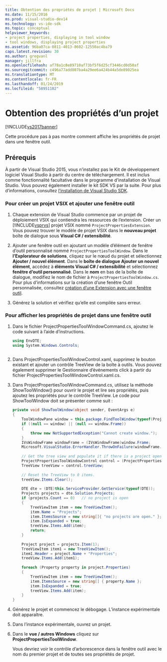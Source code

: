 ```yaml
---
title: Obtention des propriétés de projet | Microsoft Docs
ms.date: 11/15/2016
ms.prod: visual-studio-dev14
ms.technology: vs-ide-sdk
ms.topic: conceptual
helpviewer_keywords:
- project properties, displaying in tool window
- tool windows, displaying project properties
ms.assetid: 96ba07ca-0811-4013-8602-12550ac4ba79
caps.latest.revision: 30
ms.author: gregvanl
manager: jillfra
ms.openlocfilehash: af78a1c8e89710af73bf5f6d25cf3446cd0d50af
ms.sourcegitcommit: c496a77add807ba4a29ee6a424b44a5de89025ea
ms.translationtype: MT
ms.contentlocale: fr-FR
ms.lasthandoff: 01/24/2019
ms.locfileid: "58951102"
---
```

# <a name="getting-project-properties"></a>Obtention des propriétés d’un projet
[!INCLUDE[vs2017banner](../includes/vs2017banner.md)]

Cette procédure pas à pas montre comment affiche les propriétés de projet dans une fenêtre outil.  
  
## <a name="prerequisites"></a>Prérequis  
 À partir de Visual Studio 2015, vous n’installez pas le Kit de développement logiciel Visual Studio à partir du centre de téléchargement. Il est inclus comme fonctionnalité facultative dans le programme d’installation de Visual Studio. Vous pouvez également installer le kit SDK VS par la suite. Pour plus d’informations, consultez [l’installation de Visual Studio SDK](../extensibility/installing-the-visual-studio-sdk.md).  
  
### <a name="to-create-a-vsix-project-and-add-a-tool-window"></a>Pour créer un projet VSIX et ajouter une fenêtre outil  
  
1.  Chaque extension de Visual Studio commence par un projet de déploiement VSIX qui contiendra les ressources de l’extension. Créer un [!INCLUDE[vsprvs](../includes/vsprvs-md.md)] projet VSIX nommé `ProjectPropertiesExtension`. Vous pouvez trouver le modèle de projet VSIX dans le **nouveau projet** boîte de dialogue sous **Visual C# / extensibilité**.  
  
2.  Ajouter une fenêtre outil en ajoutant un modèle d’élément de fenêtre d’outil personnalisé nommé `ProjectPropertiesToolWindow`. Dans le **l’Explorateur de solutions**, cliquez sur le nœud du projet et sélectionnez **Ajouter / nouvel élément**. Dans le **boîte de dialogue Ajouter un nouvel élément**, accédez à **éléments Visual C# / extensibilité** et sélectionnez **fenêtre d’outil personnalisé**. Dans le **nom** en bas de la boîte de dialogue, modifiez le nom de fichier à `ProjectPropertiesToolWindow.cs`. Pour plus d’informations sur la création d’une fenêtre Outil personnalisée, consultez [création d’une Extension avec une fenêtre outil](../extensibility/creating-an-extension-with-a-tool-window.md).  
  
3.  Générez la solution et vérifiez qu’elle est compilée sans erreur.  
  
### <a name="to-display-project-properties-in-a-tool-window"></a>Pour afficher les propriétés de projet dans une fenêtre outil  
  
1.  Dans le fichier ProjectPropertiesToolWindowCommand.cs, ajoutez le code suivant à l’aide d’instructions.  
  
    ```csharp  
    using EnvDTE;  
    using System.Windows.Controls;  
  
    ```  
  
2.  Dans ProjectPropertiesToolWindowControl.xaml, supprimez le bouton existant et ajouter un contrôle TreeView de la boîte à outils. Vous pouvez également supprimer le Gestionnaire d’événements click à partir du fichier ProjectPropertiesToolWindowControl.xaml.cs.  
  
3.  Dans ProjectPropertiesToolWindowCommand.cs, utilisez la méthode ShowToolWindow() pour ouvrir le projet et lire ses propriétés, puis ajoutez les propriétés pour le contrôle TreeView. Le code pour ShowToolWindow doit se présenter comme suit :  
  
    ```csharp  
    private void ShowToolWindow(object sender, EventArgs e)  
    {  
        ToolWindowPane window = this.package.FindToolWindow(typeof(ProjectPropertiesToolWindow), 0, true);  
        if ((null == window) || (null == window.Frame))  
        {  
            throw new NotSupportedException("Cannot create window.");  
        }  
        IVsWindowFrame windowFrame = (IVsWindowFrame)window.Frame;  
        Microsoft.VisualStudio.ErrorHandler.ThrowOnFailure(windowFrame.Show());  
  
        // Get the tree view and populate it if there is a project open.  
        ProjectPropertiesToolWindowControl control = (ProjectPropertiesToolWindowControl)window.Content;  
        TreeView treeView = control.treeView;  
  
        // Reset the TreeView to 0 items.  
        treeView.Items.Clear();  
  
        DTE dte = (DTE)this.ServiceProvider.GetService(typeof(DTE));  
        Projects projects = dte.Solution.Projects;  
        if (projects.Count == 0)   // no project is open  
        {  
            TreeViewItem item = new TreeViewItem();  
            item.Name = "Projects";  
            item.ItemsSource = new string[]{ "no projects are open." };  
            item.IsExpanded = true;  
            treeView.Items.Add(item);  
            return;  
        }  
  
        Project project = projects.Item(1);  
        TreeViewItem item1 = new TreeViewItem();  
        item1.Header = project.Name + "Properties";  
        treeView.Items.Add(item1);  
  
        foreach (Property property in project.Properties)  
        {  
            TreeViewItem item = new TreeViewItem();  
            item.ItemsSource = new string[] { property.Name };  
            item.IsExpanded = true;  
            treeView.Items.Add(item);  
        }  
    }  
    ```  
  
4.  Générez le projet et commencez le débogage. L’instance expérimentale doit apparaître.  
  
5.  Dans l’instance expérimentale, ouvrez un projet.  
  
6.  Dans le **vue / autres Windows** cliquez sur **ProjectPropertiesToolWindow**.  
  
     Vous devriez voir le contrôle d’arborescence dans la fenêtre outil avec le nom du premier projet et de toutes ses propriétés de projet.

